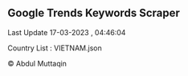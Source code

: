 

## Google Trends Keywords Scraper 
 
Last Update 17-03-2023 , 04:46:04

Country List :
VIETNAM.json



© Abdul Muttaqin 
